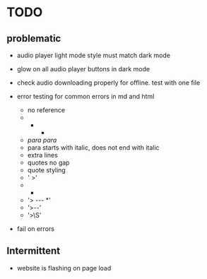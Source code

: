 # TODO

## problematic
- audio player light mode style must match dark mode
- glow on all audio player buttons in dark mode
- check audio downloading properly for offline. test with one file

- error testing for common errors in md and html
    - no reference
    - - *
    - *para para*
    - para starts with italic, does not end with italic
    - extra lines
    - quotes no gap
    - quote styling
    - ' >'
    - *
    - '> --- *'
    - '>--'
    - '>\S'
- fail on errors 

## Intermittent
- website is flashing on page load


